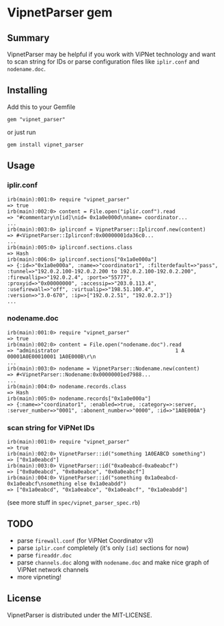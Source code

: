 # VipnetParser gem

## Summary

VipnetParser may be helpful if you work with ViPNet technology and want to scan string for IDs or parse configuration files like `iplir.conf` and `nodename.doc`.

## Installing

Add this to your Gemfile

`gem "vipnet_parser"`

or just run

`gem install vipnet_parser`

## Usage

### iplir.conf
```
irb(main):001:0> require "vipnet_parser"
=> true
irb(main):002:0> content = File.open("iplir.conf").read
=> "#commentary\n[id]\nid= 0x1a0e000d\nname= coordinator...
...
irb(main):003:0> iplirconf = VipnetParser::Iplirconf.new(content)
=> #<VipnetParser::Iplirconf:0x00000001da36c0...
...
irb(main):005:0> iplirconf.sections.class
=> Hash
irb(main):006:0> iplirconf.sections["0x1a0e000a"]
=> {:id=>"0x1a0e000a", :name=>"coordinator1", :filterdefault=>"pass",
:tunnel=>"192.0.2.100-192.0.2.200 to 192.0.2.100-192.0.2.200",
:firewallip=>"192.0.2.4", :port=>"55777",
:proxyid=>"0x00000000", :accessip=>"203.0.113.4",
:usefirewall=>"off", :virtualip=>"198.51.100.4",
:version=>"3.0-670", :ip=>["192.0.2.51", "192.0.2.3"]}
...
```

### nodename.doc

```
irb(main):001:0> require "vipnet_parser"
=> true
irb(main):002:0> content = File.open("nodename.doc").read
=> "administrator                                      1 A 00001A0E00010001 1A0E000B\r\n
...
irb(main):003:0> nodename = VipnetParser::Nodename.new(content)
=> #<VipnetParser::Nodename:0x00000001ed7988...
...
irb(main):004:0> nodename.records.class
=> Hash
irb(main):005:0> nodename.records["0x1a0e000a"]
=> {:name=>"coordinator1", :enabled=>true, :category=>:server,
:server_number=>"0001", :abonent_number=>"0000", :id=>"1A0E000A"}
```

### scan string for ViPNet IDs
```
irb(main):001:0> require "vipnet_parser"
=> true
irb(main):002:0> VipnetParser::id("something 1A0EABCD something")
=> ["0x1a0eabcd"]
irb(main):003:0> VipnetParser::id("0xa0eabcd-0xa0eabcf")
=> ["0x0a0eabcd", "0x0a0eabce", "0x0a0eabcf"]
irb(main):004:0> VipnetParser::id("something 0x1a0eabcd-0x1a0eabcf\nsomething else 0x1a0eabdd")
=> ["0x1a0eabcd", "0x1a0eabce", "0x1a0eabcf", "0x1a0eabdd"]
```
(see more stuff in `spec/vipnet_parser_spec.rb`)

## TODO

* parse `firewall.conf` (for ViPNet Coordinator v3)
* parse `iplir.conf` completely (it's only `[id]` sections for now)
* parse `fireaddr.doc`
* parse `channels.doc` along with `nodename.doc` and make nice graph of ViPNet network channels
* more vipneting!

## License

VipnetParser is distributed under the MIT-LICENSE.
